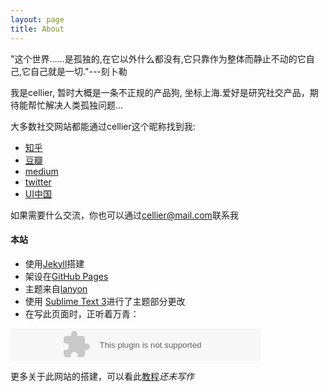 ```yaml
---
layout: page
title: About
---
```


<p class="message">
"这个世界……是孤独的,在它以外什么都没有,它只靠作为整体而静止不动的它自己,它自己就是一切."---刻卜勒
</p>

我是cellier, 暂时大概是一条不正规的产品狗, 坐标上海.爱好是研究社交产品，期待能帮忙解决人类孤独问题...

大多数社交网站都能通过cellier这个昵称找到我:

* [知乎](http://www.zhihu.com/people/cellier_)
* [豆瓣](http://www.douban.com/people/cellier/)
* [medium](https://medium.com/@cellier)
* [twitter](https://twitter.com/cellier_)
* [UI中国](http://i.ui.cn/ucenter/93343)

如果需要什么交流，你也可以通过[cellier@mail.com](mailto:cellier@mail.com)联系我

#### 本站

* 使用[Jekyll](http://jekyllrb.com)搭建
* 架设在[GitHub Pages](https://pages.github.com)
* 主题来自[lanyon](https://github.com/poole/lanyon)
* 使用 [Sublime Text 3](http://sublimetext.com)进行了主题部分更改
* 在写此页面时，正听着万青：

<embed src="http://music.163.com/style/swf/widget.swf?sid=386840&type=2&auto=0&width=280&height=32" width="400" height="52"  allowNetworking="all"></embed>

更多关于此网站的搭建，可以看此[教程](https://www.baidu.com)*还未写作*


